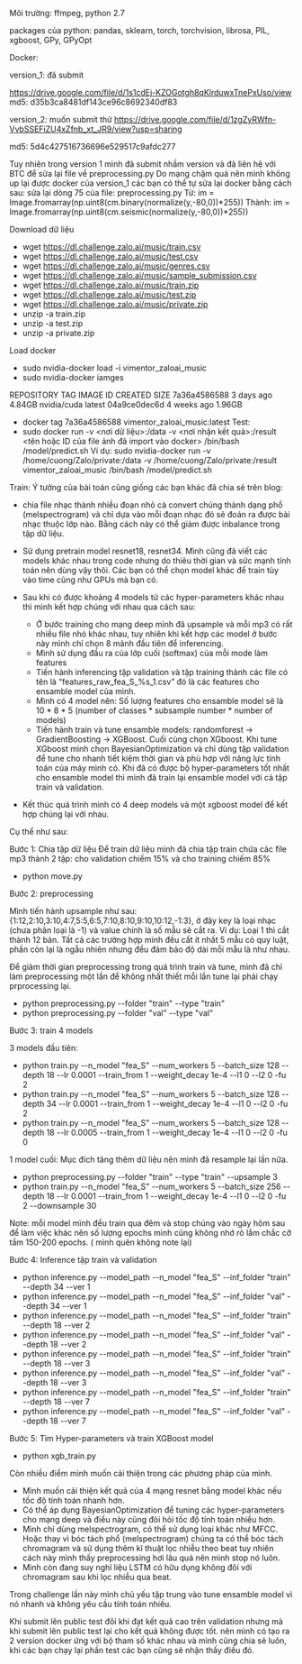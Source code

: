 Môi trường:
ffmpeg, python 2.7

packages của python: pandas, sklearn, torch, torchvision, librosa, PIL, xgboost, GPy, GPyOpt

Docker:

version_1: đã submit

https://drive.google.com/file/d/1s1cdEj-KZOGotgh8qKlrduwxTnePxUso/view
md5: d35b3ca8481df143ce96c8692340df83

version_2: muốn submit thử 
https://drive.google.com/file/d/1zgZyRWfn-VvbSSEFiZU4xZfnb_xt_JR9/view?usp=sharing

md5: 5d4c427516736696e529517c9afdc277


Tuy nhiên trong version 1 mình đã submit nhầm version và đã liên hệ với BTC để sửa lại file về preprocessing.py
Do mạng chậm quá nên mình không up lại được docker của version_1
các bạn có thể tự sửa lại docker bằng cách sau:
sửa lại dòng 75 của file: preprocessing.py
Từ:
    im = Image.fromarray(np.uint8(cm.binary(normalize(y,-80,0))*255))
Thành:
    im = Image.fromarray(np.uint8(cm.seismic(normalize(y,-80,0))*255))

Download dữ liệu
+ wget https://dl.challenge.zalo.ai/music/train.csv
+ wget https://dl.challenge.zalo.ai/music/test.csv
+ wget https://dl.challenge.zalo.ai/music/genres.csv
+ wget https://dl.challenge.zalo.ai/music/sample_submission.csv
+ wget https://dl.challenge.zalo.ai/music/train.zip
+ wget https://dl.challenge.zalo.ai/music/test.zip
+ wget https://dl.challenge.zalo.ai/music/private.zip
+ unzip -a train.zip
+ unzip -a test.zip
+ unzip -a private.zip

Load docker
+ sudo nvidia-docker load -i vimentor_zaloai_music
+ sudo nvidia-docker iamges

REPOSITORY          TAG                 IMAGE ID            CREATED             SIZE
<none>              <none>              7a36a4586588        3 days ago          4.84GB
nvidia/cuda         latest              04a9ce0dec6d        4 weeks ago         1.96GB
+ docker tag 7a36a4586588 vimentor_zaloai_music:latest
Test:
+ sudo docker run -v  <nơi dữ liệu>:/data -v <nơi nhận kết quả>:/result <tên hoặc ID của file ảnh đã import vào docker> /bin/bash /model/predict.sh
Ví dụ:
sudo nvidia-docker run -v /home/cuong/Zalo/private:/data -v /home/cuong/Zalo/private:/result vimentor_zaloai_music /bin/bash /model/predict.sh

Train:
Ý tưởng của bài toán cũng giống các bạn khác đã chia sẻ trên blog:
+ chia file nhạc thành nhiều đoạn nhỏ cà convert chúng thành dạng phổ (melspectrogram) và chỉ dựa vào mỗi đoạn nhạc đó sẽ đoán ra được bài nhạc thuộc lớp nào.
Bằng cách này có thể giảm được inbalance trong tập dữ liệu.

+ Sử dụng pretrain model resnet18, resnet34. Mình cũng đã viết các models khác nhau trong code nhưng do thiêu thời gian và sức mạnh tính toán nên dùng vậy thôi.
 Các bạn có thể chọn model khác để train tùy vào time cũng như GPUs mà bạn có.
+ Sau khi có được khoảng 4 models từ các hyper-parameters khác nhau thì mình kết hợp chúng với nhau qua cách sau:
   + Ở bước training cho mạng deep mình đã upsample và mỗi mp3 có rất nhiều file nhỏ khác nhau,
   tuy nhiên khi kết hợp các model ở bước này mình chỉ chọn 8 mảnh đầu tiên để inferencing.
   + Mình sử dụng đầu ra của lớp cuối (softmax) của mỗi mode làm features 
   + Tiến hành inferencing tập validation và tập training thành các file có tên là “features_raw_fea_S_%s_1.csv” đó là các features cho ensamble model của mình. 
   + Mình có 4 model nên: Số lượng features cho ensamble model sẽ là 10 * 8 * 5 (number of classes * subsample number * number of models)
   + Tiến hành train và tune ensamble models: randomforest -> GradientBoosting -> XGBoost. Cuối cùng chọn XGboost.
    Khi tune XGboost mình chọn BayesianOptimization và chỉ dùng tập validation để tune cho nhanh tiết kiệm thời gian và phù hợp với năng lực tính toán của máy mình có.
	Khi đã có được bộ hyper-parameters tốt nhất cho ensamble model thì mình đã train lại ensamble model với cả tập train và validation.
+ Kết thúc quá trình mình có 4 deep models và một xgboost model để kết hợp chúng lại với nhau.   

Cụ thể như sau:

Bước 1: Chia tập dữ liệu
Để train dữ liệu mình đã chia tập train chứa các file mp3 thành 2 tập: cho validation chiếm 15% và cho training chiếm 85%
+ python move.py 

Bước 2: preprocessing

Mình tiến hành upsample như sau: {1:12,2:10,3:10,4:7,5:5,6:5,7:10,8:10,9:10,10:12,-1:3},
 ở đây key là loại nhạc (chưa phân loại là -1) và value chính là số mẫu sẽ cắt ra. 
Ví dụ: Loại 1 thì cắt thành 12 bản.
Tất cả các trường hợp mình đều cắt ít nhất 5 mẫu có quy luật, phần còn lại là ngẫu nhiên nhưng đều đảm bảo độ dài mỗi mẫu là như nhau.

Để giảm thời gian preprocessing trong quá trình train và tune, mình đã chỉ làm preprocessing một lần để không nhất thiết mỗi lần tune lại phải chạy prprocessing lại.
+ python preprocessing.py --folder "train" --type "train"
+ python preprocessing.py --folder "val" --type "val"

Bước 3: train 4 models

3 models đầu tiên:
+ python train.py --n_model "fea_S" --num_workers 5 --batch_size 128  --depth 18 --lr 0.0001 --train_from 1 --weight_decay 1e-4 --l1 0 --l2 0 -fu 2
+ python train.py --n_model "fea_S" --num_workers 5 --batch_size 128  --depth 34 --lr 0.0001 --train_from 1 --weight_decay 1e-4 --l1 0 --l2 0 -fu 2
+ python train.py --n_model "fea_S" --num_workers 5 --batch_size 128  --depth 18 --lr 0.0005 --train_from 1 --weight_decay 1e-4  --l1 0 --l2 0 -fu 0

1 model cuối: Mục đích tăng thêm dữ liệu nên mình đã resample lại lần nữa.
+ python preprocessing.py --folder "train" --type "train" --upsample 3
+ python train.py --n_model "fea_S" --num_workers 5 --batch_size 256  --depth 18 --lr 0.0001 --train_from 1 --weight_decay 1e-4 --l1 0 --l2 0 -fu 2 --downsample 30

Note: mỗi model mình đều train qua đêm và stop chúng vào ngày hôm sau để làm việc khác nên số lượng epochs mình cũng không nhớ rõ lắm chắc cỡ tầm 150-200 epochs.
( mình quên không note lại)

Bước 4: Inference tập train và validation
+ python inference.py --model_path <model1> --n_model "fea_S" --inf_folder "train" --depth 34 --ver 1
+ python inference.py --model_path <model1> --n_model "fea_S" --inf_folder "val" --depth 34 --ver 1
+ python inference.py --model_path <model2> --n_model "fea_S" --inf_folder "train" --depth 18 --ver 2
+ python inference.py --model_path <model2> --n_model "fea_S" --inf_folder "val" --depth 18 --ver 2
+ python inference.py --model_path <model3> --n_model "fea_S" --inf_folder "train" --depth 18 --ver 3
+ python inference.py --model_path <model3> --n_model "fea_S" --inf_folder "val" --depth 18 --ver 3
+ python inference.py --model_path <model4> --n_model "fea_S" --inf_folder "train" --depth 18 --ver 7
+ python inference.py --model_path <model4> --n_model "fea_S" --inf_folder "val" --depth 18 --ver 7

Bước 5: Tìm Hyper-parameters và train XGBoost model 
+ python xgb_train.py

<well done>

Còn nhiều điểm mình muốn cải thiện trong các phương pháp của mình.
+ Mình muốn cải thiện kết quả của 4 mạng resnet bằng model khác nếu tốc độ tính toán nhanh hơn.
+ Có thể áp dụng BayesianOptimization để tuning các hyper-parameters cho mạng deep và điều này cũng đòi hỏi tốc độ tính toán nhiều hơn.
+ Mình chỉ dùng melspectrogram, có thể sử dụng loại khác như MFCC.
 Hoặc thay vì bóc tách phổ (melspectrogram) chúng ta có thể bóc tách chromagram và sử dụng thêm kĩ thuật lọc nhiễu theo beat 
 tuy nhiên cách này mình thấy preprocessing hơi lâu quá nên mình stop nó luôn.
+ Mình còn đang suy nghĩ liệu LSTM có hữu dụng không đôi với chromagram sau khi lọc nhiễu qua beat.

Trong challenge lần này mình chủ yếu tập trung vào tune ensamble model vì nó nhanh và không yêu cầu tính toán nhiều.

Khi submit lên public test đôi khi đạt kết quả cao trên validation nhưng mà khi submit lên public test lại cho kết quả không được tốt.
nên mình có tạo ra 2 version docker ứng với bộ tham số khác nhau và mình cũng chia sẻ luôn, khi các bạn chạy lại phần test các bạn cũng sẽ nhận thấy điều đó.











